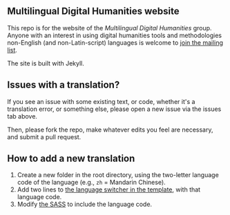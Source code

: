 ## Multilingual Digital Humanities website

This repo is for the website of the *Multilingual Digital Humanities* group. Anyone with an interest in using digital humanities tools and methodologies non-English (and non-Latin-script) languages is welcome to [join the mailing list](https://mailman.stanford.edu/mailman/listinfo/multilingual-dh).

The site is built with Jekyll. 

## Issues with a translation? 

If you see an issue with some existing text, or code, whether it's a translation error, or something else, please open a new issue via the issues tab above.

Then, please fork the repo, make whatever edits you feel are necessary, and submit a pull request.

## How to add a new translation

1. Create a new folder in the root directory, using the two-letter language code of the language (e.g., `zh` = Mandarin Chinese).
2. Add two lines to [the language switcher in the template](https://github.com/multilingual-dh/multilingual-dh.github.io/blob/master/_layouts/default.html#L33), with that language code. 
3. Modify [the SASS](https://github.com/multilingual-dh/multilingual-dh.github.io/blob/master/css/style.sass#L68) to include the language code. 
